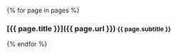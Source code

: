 {% for page in pages %}
### [{{ page.title }}]({{ page.url }}) <small>{{ page.subtitle }}</small>
{% endfor %}
